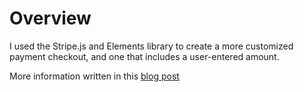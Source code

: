# Overview

I used the Stripe.js and Elements library to create a more customized payment checkout, and one that includes a user-entered amount.

More information written in this [blog post](https://przu.com/posts/stripe-api-custom-amount)